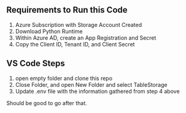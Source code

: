 Requirements to Run this Code
-----------------------------
1. Azure Subscription with Storage Account Created
2. Download Python Runtime 
3. Within Azure AD, create an App Registration and Secret
4. Copy the Client ID, Tenant ID, and Client Secret 
 
 
VS Code Steps
-------------
1. open empty folder and clone this repo
2. Close Folder, and open New Folder and select TableStorage 
3. Update .env file with the information gathered from step 4 above

Should be good to go after that.
